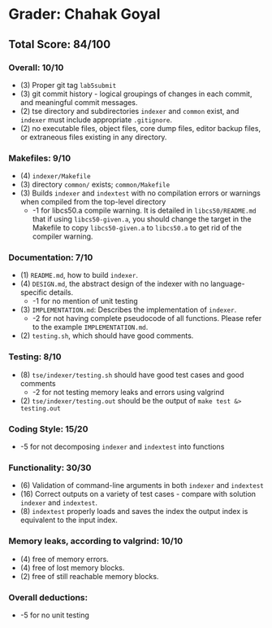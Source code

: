 # Grader: Chahak Goyal

## Total Score: 84/100    

### Overall: 10/10  

* (3) Proper git tag `lab5submit`
* (3) git commit history - logical groupings of changes in each commit, and meaningful commit messages.
* (2) tse directory and subdirectories `indexer` and `common` exist, and `indexer` must include appropriate `.gitignore`.
* (2) no executable files, object files, core dump files, editor backup files, or extraneous files existing in any directory.

### Makefiles: 9/10  

* (4) `indexer/Makefile`  
* (3) directory `common/` exists; `common/Makefile`
* (3) Builds `indexer` and `indextest` with no compilation errors or warnings when compiled from the top-level directory
  * -1 for libcs50.a compile warning. It is detailed in `libcs50/README.md` that if using `libcs50-given.a`, you should change the target in the Makefile to copy `libcs50-given.a` to `libcs50.a` to get rid of the compiler warning.

### Documentation: 7/10   

* (1) `README.md`, how to build `indexer`.
* (4) `DESIGN.md`, the abstract design of the indexer with no language-specific details.
  * -1 for no mention of unit testing  
* (3) `IMPLEMENTATION.md`: Describes the implementation of `indexer`.
  * -2 for not having complete pseudocode of all functions. Please refer to the example `IMPLEMENTATION.md`.
* (2) `testing.sh`, which should have good comments.

### Testing: 8/10  

* (8) `tse/indexer/testing.sh` should have good test cases and good comments
  * -2 for not testing memory leaks and errors using valgrind
* (2) `tse/indexer/testing.out` should be the output of `make test &> testing.out`  

### Coding Style: 15/20  

* -5 for not decomposing `indexer` and `indextest` into functions  

### Functionality: 30/30  

* (6) Validation of command-line arguments in both `indexer` and `indextest`  
* (16) Correct outputs on a variety of test cases - compare with solution `indexer` and `indextest`.  
* (8)  `indextest` properly loads and saves the index the output index is equivalent to the input index.

### Memory leaks, according to valgrind: 10/10

* (4) free of memory errors.
* (4) free of lost memory blocks.
* (2) free of still reachable memory blocks.

### Overall deductions:

* -5 for no unit testing  



